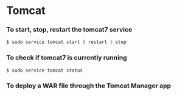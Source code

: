 # Tomcat


### To start, stop, restart the tomcat7 service
```bash
$ sudo service tomcat start | restart | stop
```

### To check if tomcat7 is currently running
```bash
$ sudo service tomcat status
```

### To deploy a WAR file through the Tomcat Manager app

